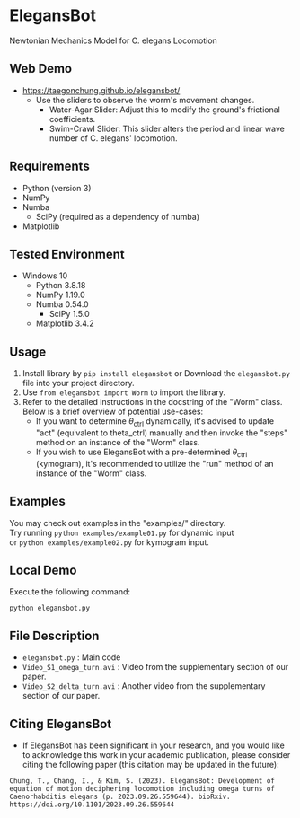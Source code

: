 # ElegansBot
Newtonian Mechanics Model for C. elegans Locomotion  

## Web Demo
- https://taegonchung.github.io/elegansbot/
    - Use the sliders to observe the worm's movement changes.
        - Water-Agar Slider: Adjust this to modify the ground's frictional coefficients.
        - Swim-Crawl Slider: This slider alters the period and linear wave number of C. elegans' locomotion.

## Requirements
- Python (version 3)
- NumPy
- Numba
    - SciPy (required as a dependency of numba)
- Matplotlib

## Tested Environment
- Windows 10
    - Python 3.8.18
    - NumPy 1.19.0
    - Numba 0.54.0
        - SciPy 1.5.0
    - Matplotlib 3.4.2

## Usage
1. Install library by `pip install elegansbot` or Download the `elegansbot.py` file into your project directory.
2. Use `from elegansbot import Worm` to import the library.
3. Refer to the detailed instructions in the docstring of the "Worm" class. Below is a brief overview of potential use-cases:
    - If you want to determine $\theta_{\mathrm{ctrl}}$ dynamically, it's advised to update "act" (equivalent to theta_ctrl) manually and then invoke the "steps" method on an instance of the "Worm" class.
    - If you wish to use ElegansBot with a pre-determined $\theta_{\mathrm{ctrl}}$ (kymogram), it's recommended to utilize the "run" method of an instance of the "Worm" class.

## Examples
You may check out examples in the "examples/" directory.  
Try running `python examples/example01.py` for dynamic input  
or `python examples/example02.py` for kymogram input.  

## Local Demo
Execute the following command:
```
python elegansbot.py
```

## File Description
- `elegansbot.py` : Main code
- `Video_S1_omega_turn.avi` : Video from the supplementary section of our paper.
- `Video_S2_delta_turn.avi` : Another video from the supplementary section of our paper.

## Citing ElegansBot
- If ElegansBot has been significant in your research, and you would like to acknowledge this work in your academic publication, please consider citing the following paper (this citation may be updated in the future):
```
Chung, T., Chang, I., & Kim, S. (2023). ElegansBot: Development of equation of motion deciphering locomotion including omega turns of Caenorhabditis elegans (p. 2023.09.26.559644). bioRxiv. https://doi.org/10.1101/2023.09.26.559644
```
